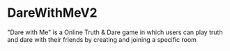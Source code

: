 # DareWithMeV2
"Dare with Me" is a Online Truth &amp; Dare game in which users can play truth and dare with their friends by creating and joining a specific room 
